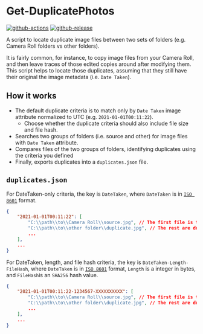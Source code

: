 # Get-DuplicatePhotos

[![github-actions](https://github.com/theohbrothers/Get-DuplicatePhotos/workflows/ci-master-pr/badge.svg)](https://github.com/theohbrothers/Get-DuplicatePhotos/actions)
[![github-release](https://img.shields.io/github/v/release/theohbrothers/Get-DuplicatePhotos?style=flat-square)](https://github.com/theohbrothers/Get-DuplicatePhotos/releases/)

A script to locate duplicate image files between two sets of folders (e.g. Camera Roll folders vs other folders).

It is fairly common, for instance, to copy image files from your Camera Roll, and then leave traces of those edited copies around after modifying them. This script helps to locate those duplicates, assuming that they still have their original the image metadata (i.e. `Date Taken`).

## How it works

- The default duplicate criteria is to match only by `Date Taken` image attribute normalized to UTC (e.g. `2021-01-01T00:11:22`).
    - Choose whether the duplicate criteria should also include file size and file hash.
- Searches two groups of folders (i.e. source and other) for image files with `Date Taken` attribute.
- Compares files of the two groups of folders, identifying duplicates using the criteria you defined
- Finally, exports duplicates into a `duplicates.json` file.

## `duplicates.json`

For DateTaken-only criteria, the key is `DateTaken`, where `DateTaken` is in [`ISO 8601`](https://www.iso.org/iso-8601-date-and-time-format.html) format.

```json
{
    "2021-01-01T00:11:22": [
        "C:\\path\\to\\Camera Roll\\source.jpg", // The first file is the source file.
        "C:\\path\\to\\other folder\\duplicate.jpg", // The rest are duplicates.
        ...
    ],
    ...
}
```

For DateTaken, length, and file hash criteria, the key is `DateTaken-Length-FileHash`, where `DateTaken` is in [`ISO 8601`](https://www.iso.org/iso-8601-date-and-time-format.html) format, `Length` is a integer in bytes, and `FileHash`is an `SHA256` hash value.

```json
{
    "2021-01-01T00:11:22-1234567-XXXXXXXXXX": [
        "C:\\path\\to\\Camera Roll\\source.jpg", // The first file is the source file.
        "C:\\path\\to\\other folder\\duplicate.jpg", // The rest are duplicates.
        ...
    ],
    ...
}
```
